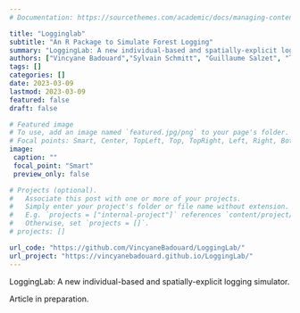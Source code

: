 ```yaml
---
# Documentation: https://sourcethemes.com/academic/docs/managing-content/

title: "Logginglab"
subtitle: "An R Package to Simulate Forest Logging"
summary: "LoggingLab: A new individual-based and spatially-explicit logging simulator."
authors: ["Vincyane Badouard","Sylvain Schmitt", "Guillaume Salzet", "Thomas Gacquiere", "Geraldine Derroire"]
tags: []
categories: []
date: 2023-03-09
lastmod: 2023-03-09
featured: false
draft: false

# Featured image
# To use, add an image named `featured.jpg/png` to your page's folder.
# Focal points: Smart, Center, TopLeft, Top, TopRight, Left, Right, BottomLeft, Bottom, BottomRight.
image:
 caption: ""
 focal_point: "Smart"
 preview_only: false

# Projects (optional).
#   Associate this post with one or more of your projects.
#   Simply enter your project's folder or file name without extension.
#   E.g. `projects = ["internal-project"]` references `content/project/deep-learning/index.md`.
#   Otherwise, set `projects = []`.
# projects: []

url_code: "https://github.com/VincyaneBadouard/LoggingLab/"
url_project: "https://vincyanebadouard.github.io/LoggingLab/"
---
```


LoggingLab: A new individual-based and spatially-explicit logging simulator.

Article in preparation.
